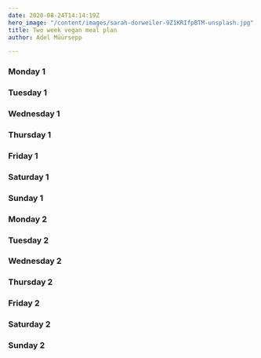 ```yaml
---
date: 2020-08-24T14:14:19Z
hero_image: "/content/images/sarah-dorweiler-9Z1KRIfpBTM-unsplash.jpg"
title: Two week vegan meal plan
author: Adel Müürsepp

---
```

### Monday 1

### Tuesday 1

### Wednesday 1

### Thursday 1

### Friday 1

### Saturday 1

### Sunday 1

### Monday 2

### Tuesday 2

### Wednesday 2

### Thursday 2

### Friday 2

### Saturday 2

### Sunday 2